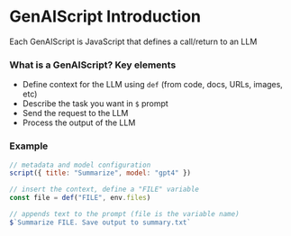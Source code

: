 # GenAIScript Introduction
Each GenAIScript is JavaScript that defines a call/return to an LLM

### What is a GenAIScript? Key elements
- Define context for the LLM using `def` (from code, docs, URLs, images, etc)
- Describe the task you want in `$` prompt
- Send the request to the LLM
- Process the output of the LLM 
&nbsp;

### Example
```js
// metadata and model configuration
script({ title: "Summarize", model: "gpt4" })

// insert the context, define a "FILE" variable
const file = def("FILE", env.files)

// appends text to the prompt (file is the variable name)
$`Summarize FILE. Save output to summary.txt`
```


